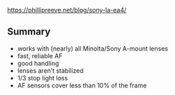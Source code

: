 https://phillipreeve.net/blog/sony-la-ea4/

## Summary

- works with (nearly) all Minolta/Sony A-mount lenses
- fast, reliable AF
- good handling
- lenses aren’t stabilized  
- 1/3 stop light loss
- AF sensors cover less than 10% of the frame